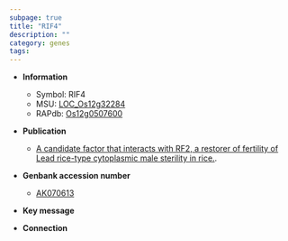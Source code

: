```yaml
---
subpage: true
title: "RIF4"
description: ""
category: genes
tags: 
---
```


* **Information**  
    + Symbol: RIF4  
    + MSU: [LOC_Os12g32284](http://rice.plantbiology.msu.edu/cgi-bin/ORF_infopage.cgi?orf=LOC_Os12g32284)  
    + RAPdb: [Os12g0507600](http://rapdb.dna.affrc.go.jp/viewer/gbrowse_details/irgsp1?name=Os12g0507600)  

* **Publication**  
    + [A candidate factor that interacts with RF2, a restorer of fertility of Lead rice-type cytoplasmic male sterility in rice.](N+Y).

* **Genbank accession number**  
    + [AK070613](http://www.ncbi.nlm.nih.gov/nuccore/AK070613)

* **Key message**  

* **Connection**  



